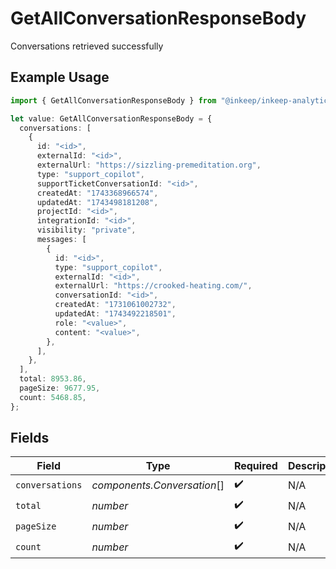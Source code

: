 # GetAllConversationResponseBody

Conversations retrieved successfully

## Example Usage

```typescript
import { GetAllConversationResponseBody } from "@inkeep/inkeep-analytics/models/operations";

let value: GetAllConversationResponseBody = {
  conversations: [
    {
      id: "<id>",
      externalId: "<id>",
      externalUrl: "https://sizzling-premeditation.org",
      type: "support_copilot",
      supportTicketConversationId: "<id>",
      createdAt: "1743368966574",
      updatedAt: "1743498181208",
      projectId: "<id>",
      integrationId: "<id>",
      visibility: "private",
      messages: [
        {
          id: "<id>",
          type: "support_copilot",
          externalId: "<id>",
          externalUrl: "https://crooked-heating.com/",
          conversationId: "<id>",
          createdAt: "1731061002732",
          updatedAt: "1743492218501",
          role: "<value>",
          content: "<value>",
        },
      ],
    },
  ],
  total: 8953.86,
  pageSize: 9677.95,
  count: 5468.85,
};
```

## Fields

| Field                       | Type                        | Required                    | Description                 |
| --------------------------- | --------------------------- | --------------------------- | --------------------------- |
| `conversations`             | *components.Conversation*[] | :heavy_check_mark:          | N/A                         |
| `total`                     | *number*                    | :heavy_check_mark:          | N/A                         |
| `pageSize`                  | *number*                    | :heavy_check_mark:          | N/A                         |
| `count`                     | *number*                    | :heavy_check_mark:          | N/A                         |